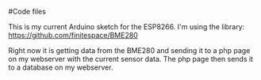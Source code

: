 #Code files

This is my current Arduino sketch for the ESP8266. I'm using the library: https://github.com/finitespace/BME280

Right now it is getting data from the BME280 and sending it to a php page on my webserver with the current sensor data. The php page then sends it to a database on my webserver.
